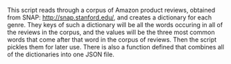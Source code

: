 This script reads through a corpus of Amazon product reviews, obtained from SNAP: http://snap.stanford.edu/, and 
creates a dictionary for each genre. They keys of such a dictionary will be all the words occuring in all of the 
reviews in the corpus, and the values will be the three most common words that come after that word in the corpus 
of reviews. Then the script pickles them for later use. There is also a function defined that combines all of 
the dictionaries into one JSON file.  
